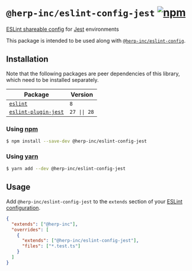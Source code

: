 # `@herp-inc/eslint-config-jest` [![npm](https://img.shields.io/npm/v/@herp-inc/eslint-config-jest)](https://www.npmjs.com/package/@herp-inc/eslint-config-jest)

[ESLint shareable config](https://eslint.org/docs/developer-guide/shareable-configs) for [Jest](https://jestjs.io/) environments

This package is intended to be used along with [`@herp-inc/eslint-config`](https://www.npmjs.com/package/@herp-inc/eslint-config).

## Installation

Note that the following packages are peer dependencies of this library, which need to be installed separately.

| Package                                                                  | Version      |
| ------------------------------------------------------------------------ | ------------ |
| [`eslint`](https://www.npmjs.com/package/eslint)                         | `8`          |
| [`eslint-plugin-jest`](https://www.npmjs.com/package/eslint-plugin-jest) | `27 \|\| 28` |

### Using [npm](https://www.npmjs.com/)

```sh
$ npm install --save-dev @herp-inc/eslint-config-jest
```

### Using [yarn](https://yarnpkg.com/)

```sh
$ yarn add --dev @herp-inc/eslint-config-jest
```

## Usage

Add `@herp-inc/eslint-config-jest` to the `extends` section of your [ESLint configuration](http://eslint.org/docs/user-guide/configuring).

```json
{
  "extends": ["@herp-inc"],
  "overrides": [
    {
      "extends": ["@herp-inc/eslint-config-jest"],
      "files": ["*.test.ts"]
    }
  ]
}
```
